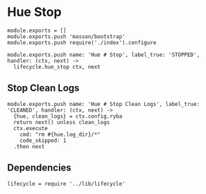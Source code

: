 
# Hue Stop

    module.exports = []
    module.exports.push 'masson/bootstrap'
    module.exports.push require('./index').configure

    module.exports.push name: 'Hue # Stop', label_true: 'STOPPED', handler: (ctx, next) ->
      lifecycle.hue_stop ctx, next

## Stop Clean Logs

    module.exports.push name: 'Hue # Stop Clean Logs', label_true: 'CLEANED', handler: (ctx, next) ->
      {hue, clean_logs} = ctx.config.ryba
      return next() unless clean_logs
      ctx.execute
        cmd: "rm #{hue.log_dir}/*"
        code_skipped: 1
      .then next

## Dependencies

    lifecycle = require '../lib/lifecycle'
